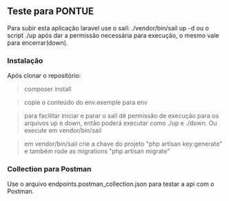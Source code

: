 ## Teste para PONTUE

Para subir esta aplicação laravel use o sail: ./vendor/bin/sail up -d
ou o script ./up após dar a permissão necessária para execução, o mesmo vale para encerrar(down).

### Instalação

Após clonar o repositório:

> composer install

> copie o conteúdo do env.exemple para env

> para facilitar iniciar e parar o sail dê permissão de execução para os arquivos up e down, então poderá executar como ./up e ./down.
> Ou execute em vendor/bin/sail

> em vendor/bin/sail crie a chave do projeto "php artisan key:generate" e também rode as migrations "php artisan migrate"

### Collection para Postman

Use o arquivo endpoints.postman_collection.json para testar a api com o Postman.
